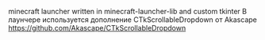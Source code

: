 minecraft launcher written in minecraft-launcher-lib and custom tkinter
В лаунчере используется дополнение CTkScrollableDropdown от Akascape https://github.com/Akascape/CTkScrollableDropdown

